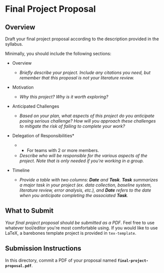 # Final Project Proposal

## Overview
Draft your final project proposal according to the description provided in the syllabus.

Minimally, you should include the following sections:

- Overview
    - _Briefly describe your project. Include any citations you need, but remember that this proposal is not your literature review._

- Motivation
    - _Why this project? Why is it worth exploring?_

- Anticipated Challenges
    - _Based on your plan, what aspects of this project do you anticipate posing serious challenge? How will you approach these challenges to mitigate the risk of failing to complete your work?_

- Delegation of Responsibilities* 
    - * For teams with 2 or more members.
    - _Describe who will be responsible for the various aspects of the project. Note that is only needed if you're working in a group._

- Timeline
    - _Provide a table with two columns: **Date** and **Task**.  **Task** summarizes a major task in your project (ex. data collection, baseline system, literature review, error analysis, etc.), and **Date** refers to the date when you anticipate completing the associated **Task**._

## What to Submit
_Your final project proposal should be submitted as a PDF_.  Feel free to use whatever tool/editor you're most comfortable using. If you would like to use LaTeX, a barebones template project is provided in `tex-template`.

## Submission Instructions
In this directory, commit a PDF of your proposal named **`final-project-proposal.pdf`**.
